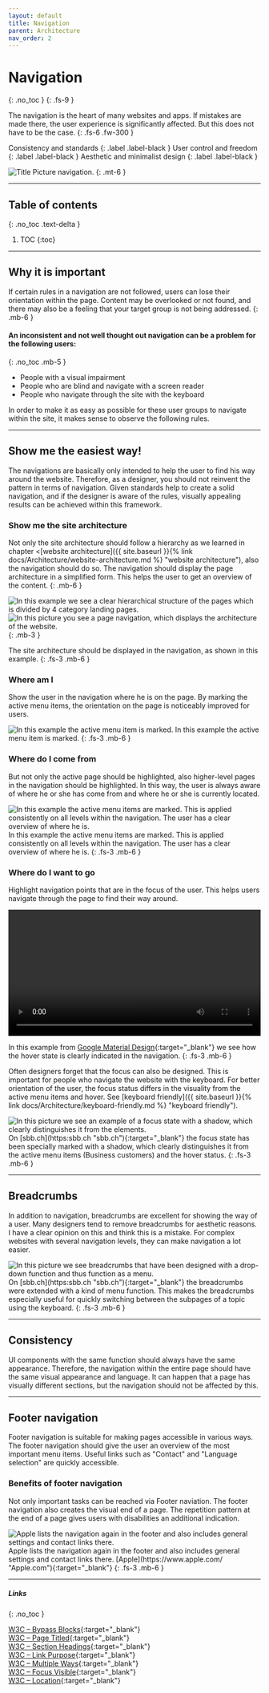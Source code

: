 ```yaml
---
layout: default
title: Navigation
parent: Architecture
nav_order: 2
---
```


# Navigation
{: .no_toc }
{: .fs-9 }

The navigation is the heart of many websites and apps. If mistakes are made there, the user experience is significantly affected. But this does not have to be the case.
{: .fs-6 .fw-300 }


Consistency and standards
{: .label .label-black }
User control and freedom
{: .label .label-black }
Aesthetic and minimalist design
{: .label .label-black }

<img src="{{ '/assets/images/navigation.png' | prepend: site.baseurl }}" alt="Title Picture navigation." title="Title Picture navigation."/>
{: .mt-6 }

---

## Table of contents
{: .no_toc .text-delta }

1. TOC
{:toc}

---

## Why it is important
If certain rules in a navigation are not followed, users can lose their orientation within the page. Content may be overlooked or not found, and there may also be a feeling that your target group is not being addressed. 
{: .mb-6 }

#### An inconsistent and not well thought out navigation can be a problem for the following users:
{: .no_toc .mb-5 }

- People with a visual impairment
- People who are blind and navigate with a screen reader
- People who navigate through the site with the keyboard

In order to make it as easy as possible for these user groups to navigate within the site, it makes sense to observe the following rules.

---

## Show me the easiest way!

The navigations are basically only intended to help the user to find his way around the website. Therefore, as a designer, you should not reinvent the pattern in terms of navigation. Given standards help to create a solid navigation, and if the designer is aware of the rules, visually appealing results can be achieved within this framework.


### Show me the site architecture

Not only the site architecture should follow a hierarchy as we learned in chapter <[website architecture]({{ site.baseurl }}{% link docs/Architecture/website-architecture.md %} "website architecture"), also the navigation should do so. The navigation should display the page architecture in a simplified form. This helps the user to get an overview of the content.
{: .mb-6 }

<div id="container1">
 <!-- The before image is first -->
 <img src="{{ '/assets/images/navigation/flow.png' | prepend: site.baseurl }}" alt="In this example we see a clear hierarchical structure of the pages which is divided by 4 category landing pages."/>
 <!-- The after image is last -->
 <img src="{{ '/assets/images/navigation/navigation_structure.png' | prepend: site.baseurl }}" alt="In this picture you see a page navigation, which displays the architecture of the website."/>
</div>
{: .mb-3 }

The site architecture should be displayed in the navigation, as shown in this example.
{: .fs-3 .mb-6 }

### Where am I
Show the user in the navigation where he is on the page. By marking the active menu items, the orientation on the page is noticeably improved for users.

<img src="{{ '/assets/images/navigation/navigation_where.png' | prepend: site.baseurl }}" alt="In this example the active menu item is marked."/>
In this example the active menu item is marked.
{: .fs-3 .mb-6 }

### Where do I come from
But not only the active page should be highlighted, also higher-level pages in the navigation should be highlighted. In this way, the user is always aware of where he or she has come from and where he or she is currently located.

<img src="{{ '/assets/images/navigation/navigation_from.png' | prepend: site.baseurl }}" alt="In this example the active menu items are marked. This is applied consistently on all levels within the navigation. The user has a clear overview of where he is."/>
In this example the active menu items are marked. This is applied consistently on all levels within the navigation. The user has a clear overview of where he is.
{: .fs-3 .mb-6 }

### Where do I want to go
Highlight navigation points that are in the focus of the user. This helps users navigate through the page to find their way around.

<video width="100%" height="auto" controls>
    <source src="{{ '/assets/videos/hover.mp4' | prepend: site.baseurl }}">
</video>

In this example from [Google Material Design](https://material.io/ "Google MAterial Design"){:target="_blank"}  we see how the hover state is clearly indicated in the navigation.
{: .fs-3 .mb-6 }

Often designers forget that the focus can also be designed. This is important for people who navigate the website with the keyboard. For better orientation of the user, the focus status differs in the visuality from the active menu items and hover. See [keyboard friendly]({{ site.baseurl }}{% link docs/Architecture/keyboard-friendly.md %} "keyboard friendly").


<img src="{{ '/assets/images/navigation/focus_sbb.png' | prepend: site.baseurl }}" alt="In this picture we see an example of a focus state with a shadow, which clearly distinguishes it from the elements."/>
On [sbb.ch](https:sbb.ch "sbb.ch"){:target="_blank"} the focus state has been specially marked with a shadow, which clearly distinguishes it from the active menu items (Business customers) and the hover status.
{: .fs-3 .mb-6 }

---

## Breadcrumbs
In addition to navigation, breadcrumbs are excellent for showing the way of a user. Many designers tend to remove breadcrumbs for aesthetic reasons. I have a clear opinion on this and think this is a mistake. For complex websites with several navigation levels, they can make navigation a lot easier.

<img src="{{ '/assets/images/navigation/navigation_sbb_breadcrumbs.png' | prepend: site.baseurl }}" alt="In this picture we see breadcrumbs that have been designed with a drop-down function and thus function as a menu."/>
On [sbb.ch](https:sbb.ch "sbb.ch"){:target="_blank"} the breadcrumbs were extended with a kind of menu function. This makes the breadcrumbs especially useful for quickly switching between the subpages of a topic using the keyboard.
{: .fs-3 .mb-6 }


---

## Consistency
UI components with the same function should always have the same appearance. Therefore, the navigation within the entire page should have the same visual appearance and language. It can happen that a page has visually different sections, but the navigation should not be affected by this.

---

## Footer navigation
Footer navigation is suitable for making pages accessible in various ways. The footer navigation should give the user an overview of the most important menu items. Useful links such as "Contact" and "Language selection" are quickly accessible.

### Benefits of footer navigation
Not only important tasks can be reached via Footer naviation. The footer navigation also creates the visual end of a page. The repetition pattern at the end of a page gives users with disabilities an additional indication.

<img src="{{ '/assets/images/keyboard/footer.png' | prepend: site.baseurl }}" alt="Apple lists the navigation again in the footer and also includes general settings and contact links there."/>
Apple lists the navigation again in the footer and also includes general settings and contact links there. [Apple](https://www.apple.com/ "Apple.com"){:target="_blank"}
{: .fs-3 .mb-6 }

---


##### Links
{: .no_toc }

[W3C – Bypass Blocks](https://www.w3.org/WAI/WCAG21/Understanding/bypass-blocks "W3C – Bypass Blocks"){:target="_blank"} <br>
[W3C – Page Titled](https://www.w3.org/WAI/WCAG21/Understanding/page-titled.html "W3C – Page Titled"){:target="_blank"} <br>
[W3C – Section Headings](https://www.w3.org/WAI/WCAG21/Understanding/section-headings.html "W3C – Section Headings"){:target="_blank"} <br>
[W3C – Link Purpose](https://www.w3.org/WAI/WCAG21/Understanding/link-purpose-link-only.html "W3C – Link Purpose"){:target="_blank"} <br>
[W3C – Multiple Ways](https://www.w3.org/WAI/WCAG21/Understanding/multiple-ways "W3C – Multiple Ways"){:target="_blank"} <br>
[W3C – Focus Visible](https://www.w3.org/WAI/WCAG21/Understanding/focus-visible "W3C – Focus Visible"){:target="_blank"} <br>
[W3C – Location](https://www.w3.org/WAI/WCAG21/Understanding/location "W3C – Location"){:target="_blank"} <br>